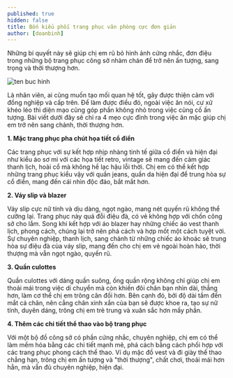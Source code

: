```yaml
---
published: true
hidden: false
title: Bốn kiểu phối trang phục văn phòng cực đơn giản
author: [doanbinh] 
---
```



Những bí quyết này sẽ giúp chị em rũ bỏ hình ảnh cứng nhắc, đơn điệu trong những bộ trang phục công sở nhàm chán để trở nên ấn tượng, sang trọng và thời thượng hơn.

![ten buc hinh](https://image.phunutieudung.com.vn/wp-content/uploads/2019/05/22000805/4-kieu-phoi-trang-phuc-van-phong-cuc-don-gian-co-the-giup-chi-em-ghi-diem-tuyet-doi-trong-mat-nhung-nguoi-xung-quanh1.png "ten buc hinh")

 
Là nhân viên, ai cũng muốn tạo mối quan hệ tốt, gây được thiện cảm với đồng nghiệp và cấp trên. Để làm được điều đó, ngoài việc ăn nói, cư xử khéo léo thì diện mạo cũng góp phần không nhỏ trong việc củng cố ấn tượng. Bài viết dưới đây sẽ chỉ ra 4 mẹo cực đỉnh trong việc ăn mặc giúp chị em trở nên sang chảnh, thời thượng hơn.

**1. Mặc trang phục pha chút họa tiết cổ điển**


Các trang phục với sự kết hợp nhịp nhàng tinh tế giữa cổ điển và hiện đại như kiểu áo sơ mi với các họa tiết retro, vintage sẽ mang đến cảm giác thanh lịch, hoài cổ mà không hề lạc hậu lỗi thời. Chị em có thể kết hợp những trang phục kiểu vậy với quần jeans, quần da hiện đại để trung hòa sự cổ điển, mang đến cái nhìn độc đáo, bắt mắt hơn.

**2. Váy slip và blazer**


Váy slip cực nữ tính và dịu dàng, ngọt ngào, mang nét quyến rũ không thể cưỡng lại. Trang phục này quá đỗi điệu đà, có vẻ không hợp với chốn công sở cho lắm. Song khi kết hợp với áo blazer hay những chiếc áo vest thanh lịch, phong cách, chúng lại trở nên phá cách và hợp mốt một cách tuyệt vời. Sự chuyên nghiệp, thanh lịch, sang chảnh từ những chiếc áo khoác sẽ trung hòa sự điệu đà của váy slip, mang đến cho chị em vẻ ngoài hoàn hảo, thời thượng mà vẫn ngọt ngào, quyến rũ.

**3. Quần culottes**


Quần culottes với dáng quần suông, ống quần rộng không chỉ giúp chị em thoải mái trong việc di chuyển mà còn khiến đôi chân bạn nhìn dài, thẳng hơn, làm cơ thể chị em trông cân đối hơn. Bên cạnh đó, bởi độ dài tầm đến mắt cá chân, nên cẳng chân xinh xắn của bạn sẽ được khoe ra, tạo sự nữ tính, duyên dáng, trông chị em trẻ trung và xuân sắc hơn mấy phần.

**4. Thêm các chi tiết thể thao vào bộ trang phục**

Với một bộ đồ công sở có phần cứng nhắc, chuyên nghiệp, chị em có thể làm mềm hóa bằng các chi tiết mạnh mẽ, phá cách bằng cách phối hợp với các trang phục phong cách thể thao. Ví dụ mặc đồ vest và đi giày thể thao chẳng hạn, trông chị em ấn tượng và "thời thượng", chất chơi, thoải mái hơn hẳn, mà vẫn đủ chuyên nghiệp, hiện đại.